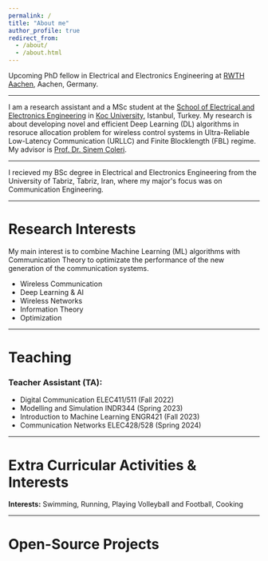 ```yaml
---
permalink: /
title: "About me"
author_profile: true
redirect_from: 
  - /about/
  - /about.html
---
```


Upcoming PhD fellow in Electrical and Electronics Engineering at [RWTH Aachen](https://www.elektrotechnik.rwth-aachen.de/cms/~mp/Elektrotechnik-und-Informationstechnik/lidx/1/), Aachen, Germany.

------- 

I am a research assistant and a MSc student at the [School of Electrical and Electronics Engineering](https://ee.ku.edu.tr/) in [Koc University](https://www.ku.edu.tr/en/), Istanbul, Turkey. My research is about developing novel and efficient Deep Learning (DL) algorithms in resoruce allocation problem for wireless control systems in Ultra-Reliable Low-Latency Communication (URLLC) and Finite 
Blocklength (FBL) regime. My advisor is [Prof. Dr. Sinem Coleri](https://mysite.ku.edu.tr/scoleri/).

-----

I recieved my BSc degree in Electrical and Electronics Engineering from the University of Tabriz, Tabriz, Iran, where my major's focus was on Communication Engineering. 

------------

# Research Interests
My main interest is to combine Machine Learning (ML) algorithms with Communication Theory to optimizate the performance of the new generation of the communication systems. 

- Wireless Communication
- Deep Learning & AI
- Wireless Networks
- Information Theory
- Optimization

------------

# Teaching 
### Teacher Assistant (TA):
- Digital Communication ELEC411/511 (Fall 2022)
- Modelling and Simulation INDR344 (Spring 2023)
- Introduction to Machine Learning ENGR421 (Fall 2023)
- Communication Networks ELEC428/528 (Spring 2024)

------------

# Extra Curricular Activities & Interests
**Interests:** Swimming, Running, Playing Volleyball and Football, Cooking

------------

# Open-Source Projects
